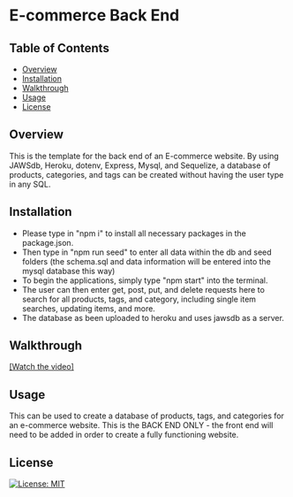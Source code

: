 # E-commerce Back End

## Table of Contents
* [Overview](#Overview)
* [Installation](#Installation)
* [Walkthrough](#Walkthrough)
* [Usage](#Usage)
* [License](#License) 

## Overview
This is the template for the back end of an E-commerce website. By using JAWSdb, Heroku, dotenv, Express, Mysql, and Sequelize, a database of products, categories, and tags can be created without having the user type in any SQL.

## Installation
- Please type in "npm i" to install all necessary packages in the package.json.
- Then type in "npm run seed" to enter all data within the db and seed folders (the schema.sql and data information will be entered into the mysql database this way)
- To begin the applications, simply type "npm start" into the terminal.
- The user can then enter get, post, put, and delete requests here to search for all products, tags, and category, including single item searches, updating items, and more.
- The database as been uploaded to heroku and uses jawsdb as a server.

## Walkthrough
[[Watch the video]](https://youtu.be/WsNRyMAb7w0)


## Usage
This can be used to create a database of products, tags, and categories for an e-commerce website. This is the BACK END ONLY - the front end will need to be added in order to create a fully functioning website. 


## License

[![License: MIT](https://img.shields.io/badge/License-MIT-yellow.svg)](https://opensource.org/licenses/MIT)
            

    